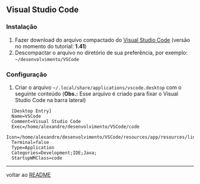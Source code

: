 ## Visual Studio Code
### Instalação
1. Fazer download do arquivo compactado do [Visual Studio Code](https://code.visualstudio.com/download) (versão no momento do tutorial: **1.41**)
2. Descompactar o arquivo no diretório de sua preferência, por exemplo: `~/desenvolvimento/VSCode`
### Configuração
1. Criar o arquivo `~/.local/share/applications/vscode.desktop` com o seguinte conteúdo (**Obs.:** Esse arquivo é criado para fixar o Visual Studio Code na barra lateral)

 ```shell
   [Desktop Entry]
   Name=VSCode
   Comment=Visual Studio Code
   Exec=/home/alexandre/desenvolvimento/VSCode/code
   Icon=/home/alexandre/desenvolvimento/VSCode/resources/app/resources/linux/code.png
   Terminal=false
   Type=Application
   Categories=Development;IDE;Java;
   StartupWMClass=code
   ```





----
voltar ao [README](README.md)
